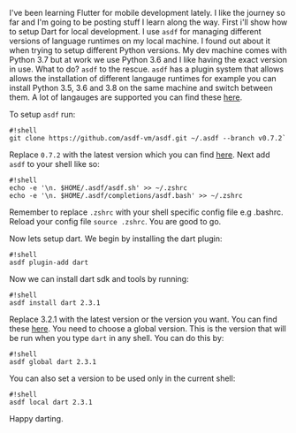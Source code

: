 <!--
.. title: Setting up Dart for local development
.. slug: setting-up-dart-for-local-development
.. date: 2019-05-28 11:23:34 UTC+03:00
.. tags: 
.. category: 
.. link: 
.. description: 
.. type: text
-->

I've been learning Flutter for mobile development lately. I like the journey so far and I'm going to be posting stuff I learn along the way. First i'll show how to setup Dart for local development. I use `asdf` for managing different versions of language runtimes on my local machine. I found out about it when trying to setup different Python versions. My dev machine comes with Python 3.7 but at work we use Python 3.6 and I like having the exact version in use. What to do? `asdf` to the rescue. `asdf` has a plugin system that allows allows the installation of different langauge runtimes for example you can install Python 3.5, 3.6 and 3.8 on the same machine and switch between them. A lot of langauges are supported you can find these [here](https://asdf-vm.com/#/plugins-all).

To setup `asdf` run:

```
#!shell
git clone https://github.com/asdf-vm/asdf.git ~/.asdf --branch v0.7.2`
```

Replace `0.7.2` with the latest version which you can find [here](https://github.com/asdf-vm/asdf/releases). Next add `asdf` to your shell like so:

```
#!shell
echo -e '\n. $HOME/.asdf/asdf.sh' >> ~/.zshrc
echo -e '\n. $HOME/.asdf/completions/asdf.bash' >> ~/.zshrc
```

Remember to replace `.zshrc` with your shell specific config file e.g .bashrc. Reload your config file `source .zshrc`. You are good to go.

Now lets setup dart. We begin by installing the dart plugin:

```
#!shell
asdf plugin-add dart
```

Now we can install dart sdk and tools by running:

```
#!shell
asdf install dart 2.3.1
```

Replace 3.2.1 with the latest version or the version you want. You can find these [here](https://github.com/dart-lang/sdk/releases). You need to choose a global version. This is the version that will be run when you type `dart` in any shell. You can do this by:

```
#!shell
asdf global dart 2.3.1
```

You can also set a version to be used only in the current shell:

```
#!shell
asdf local dart 2.3.1
```

Happy darting.

